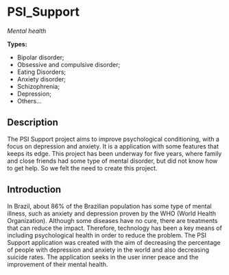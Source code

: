 # PSI_Support

_Mental health_

**Types:**

- Bipolar disorder;
- Obsessive and compulsive disorder;
- Eating Disorders;
- Anxiety disorder;
- Schizophrenia;
- Depression;
- Others...

## Description

The PSI Support project aims to improve psychological conditioning, with a focus on depression and anxiety. It is a application with some features that keeps its edge. This project has been underway for five years, where family and close friends had some type of mental disorder, but did not know how to get help. So we felt the need to create this project.

## Introduction

In Brazil, about 86% of the Brazilian population has some type of mental illness, such as anxiety and depression proven by the WHO (World Health Organization). Although some diseases have no cure, there are treatments that can reduce the impact. Therefore, technology has been a key means of including psychological health in order to reduce the problem. The PSI Support application was created with the aim of decreasing the percentage of people with depression and anxiety in the world and also decreasing suicide rates. The application seeks in the user inner peace and the improvement of their mental health.


